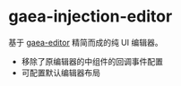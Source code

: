 # gaea-injection-editor

基于 [gaea-editor](https://github.com/ascoders/gaea-editor) 精简而成的纯 UI 编辑器。

* 移除了原编辑器的中组件的回调事件配置
* 可配置默认编辑器布局